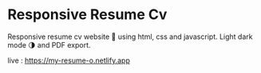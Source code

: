 # Responsive Resume Cv
Responsive resume cv website 📄 using html, css and javascript. Light dark mode 🌗 and PDF export.


live : https://my-resume-o.netlify.app
